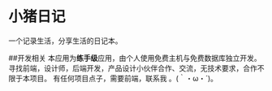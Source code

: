 # 小猪日记
一个记录生活，分享生活的日记本。
 

##开发相关
本应用为**练手级**应用，由个人使用免费主机与免费数据库独立开发。
寻找前端，设计师，后端开发，产品设计小伙伴合作、交流，无技术要求，合作不限于本项目。
有任何项目点子，需要前端，联系我   。(｀・ω・´)。
